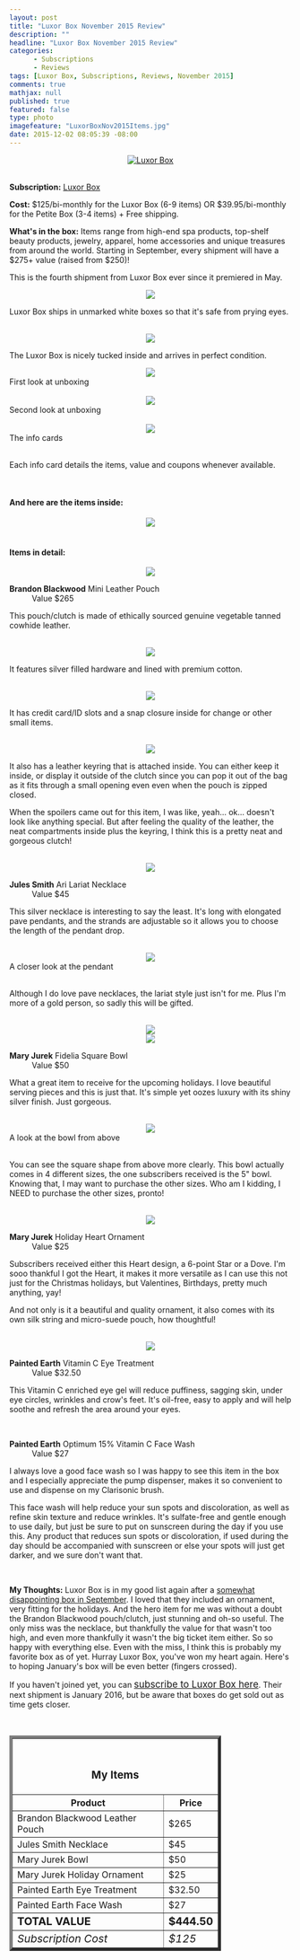 ```yaml
---
layout: post
title: "Luxor Box November 2015 Review"
description: ""
headline: "Luxor Box November 2015 Review"
categories: 
      - Subscriptions
      - Reviews
tags: [Luxor Box, Subscriptions, Reviews, November 2015]
comments: true
mathjax: null
published: true
featured: false
type: photo
imagefeature: "LuxorBoxNov2015Items.jpg"
date: 2015-12-02 08:05:39 -08:00
---
```


<center><a href="http://www.luxorbox.com/#!become-a-member/cjg9" target="_blank">
<img src="/images/LuxorBoxNov2015Box.jpg" border="0" style="border:none;max-width:100%;" alt="Luxor Box" />
</a></center>
<br>

<p><b>Subscription:</b> <a href="http://www.luxorbox.com/#!become-a-member/cjg9" target="_blank">Luxor Box</a></p>
<p><b>Cost:</b> $125/bi-monthly for the Luxor Box (6-9 items) OR $39.95/bi-monthly for the Petite Box (3-4 items) + Free shipping.</p>
<p><b>What's in the box:</b> Items range from high-end spa products, top-shelf beauty products, jewelry, apparel, home accessories and unique treasures from around the world. Starting in September, every shipment will have a $275+ value (raised from $250)!</p>

<p>This is the fourth shipment from Luxor Box ever since it premiered in May.</p>

<center><img src="/images/LuxorBoxNov2015Package.jpg"></center>
<p>Luxor Box ships in unmarked white boxes so that it's safe from prying eyes.</p>
<br>

<center><img src="/images/LuxorBoxNov2015OpenPackage.jpg"></center>
<p>The Luxor Box is nicely tucked inside and arrives in perfect condition.</p>

<center><img src="/images/LuxorBoxNov2015OpenBox.jpg"></center>
<figcaption>First look at unboxing</figcaption>
<br>

<center><img src="/images/LuxorBoxNov2015OpenBox2.jpg"></center>
<figcaption>Second look at unboxing</figcaption>
<br>

<center><img src="/images/LuxorBoxNov2015Info.jpg"></center>
<figcaption>The info cards</figcaption>
<br>

<p>Each info card details the items, value and coupons whenever available.</p>

<br>

<H4>And here are the items inside:</H4>
<center><img src="/images/LuxorBoxNov2015Items.jpg"></center>
<br>

<H4>Items in detail:</H4>

<center><img src="/images/LuxorBoxNov2015BrandonBlackwoodClutch.jpg"></center>

<DL>
<DT><b>Brandon Blackwood</b> Mini Leather Pouch</DT>
<DD>Value $265</DD>
</DL>

<p>This pouch/clutch is made of ethically sourced genuine vegetable tanned cowhide leather.</p>

<br>

<center><img src="/images/LuxorBoxNov2015BrandonBlackwoodClutch2.jpg"></center>

<p>It features silver filled hardware and lined with premium cotton.</p>

<br>

<center><img src="/images/LuxorBoxNov2015BrandonBlackwoodClutch3.jpg"></center>

<p>It has credit card/ID slots and a snap closure inside for change or other small items.</p>

<br>

<center><img src="/images/LuxorBoxNov2015BrandonBlackwoodClutch4.jpg"></center>

<p>It also has a leather keyring that is attached inside. You can either keep it inside, or display it outside of the clutch since you can pop it out of the bag as it fits through a small opening even even when the pouch is zipped closed.</p>

<p>When the spoilers came out for this item, I was like, yeah... ok... doesn't look like anything special. But after feeling the quality of the leather, the neat compartments inside plus the keyring, I think this is a pretty neat and gorgeous clutch!</p>

<br>

<center><img src="/images/LuxorBoxNov2015JulesSmithNecklace.jpg"></center>

<DL>
<DT><b>Jules Smith</b> Ari Lariat Necklace</DT>
<DD>Value $45</DD>
</DL>

<p>This silver necklace is interesting to say the least. It's long with elongated pave pendants, and the strands are adjustable so it allows you to choose the length of the pendant drop.</p>

<br>

<center><img src="/images/LuxorBoxNov2015JulesSmithNecklace2.jpg"></center>
<figcaption>A closer look at the pendant</figcaption>

<br>

<p>Although I do love pave necklaces, the lariat style just isn't for me. Plus I'm more of a gold person, so sadly this will be gifted.</p>

<br>

<center><img src="/images/LuxorBoxNov2015MaryJurekFideliaBowl.jpg"></center>
<center><img src="/images/LuxorBoxNov2015MaryJurekFideliaBowl2.jpg"></center>
<DL>
<DT><b>Mary Jurek</b> Fidelia Square Bowl</DT>
<DD>Value $50</DD>
</DL>

<p>What a great item to receive for the upcoming holidays. I love beautiful serving pieces and this is just that. It's simple yet oozes luxury with its shiny silver finish. Just gorgeous.</p>
<br>

<center><img src="/images/LuxorBoxNov2015MaryJurekFideliaBowl3.jpg"></center>
<figcaption>A look at the bowl from above</figcaption>

<br>

<p>You can see the square shape from above more clearly. This bowl actually comes in 4 different sizes, the one subscribers received is the 5" bowl. Knowing that, I may want to purchase the other sizes. Who am I kidding, I NEED to purchase the other sizes, pronto!</p>

<br>

<center><img src="/images/LuxorBoxNov2015MaryJurekHolidayHeart.jpg"></center>

<DL>
<DT><b>Mary Jurek</b> Holiday Heart Ornament</DT>
<DD>Value $25</DD>
</DL>

<p>Subscribers received either this Heart design, a 6-point Star or a Dove. I'm sooo thankful I got the Heart, it makes it more versatile as I can use this not just for the Christmas holidays, but Valentines, Birthdays, pretty much anything, yay!</p>

<p>And not only is it a beautiful and quality ornament, it also comes with its own silk string and micro-suede pouch, how thoughtful!</p>

<br>

<center><img src="/images/LuxorBoxNov2015PaintedEarth.jpg"></center>

<DL>
<DT><b>Painted Earth</b> Vitamin C Eye Treatment</DT>
<DD>Value $32.50</DD>
</DL>

<p>This Vitamin C enriched eye gel will reduce puffiness, sagging skin, under eye circles, wrinkles and crow's feet. It's oil-free, easy to apply and will help soothe and refresh the area around your eyes.</p>

<br>

<DL>
<DT><b>Painted Earth</b> Optimum 15% Vitamin C Face Wash</DT>
<DD>Value $27</DD>
</DL>

<p>I always love a good face wash so I was happy to see this item in the box and I especially appreciate the pump dispenser, makes it so convenient to use and dispense on my Clarisonic brush.</p>

<p>This face wash will help reduce your sun spots and discoloration, as well as refine skin texture and reduce wrinkles. It's sulfate-free and gentle enough to use daily, but just be sure to put on sunscreen during the day if you use this. Any product that reduces sun spots or discoloration, if used during the day should be accompanied with sunscreen or else your spots will just get darker, and we sure don't want that.</p>

<br>

<p><i class="icon-exclamation-sign"></i><b> My Thoughts:</b> Luxor Box is in my good list again after a <a href="http://whatsupmailbox.com/subscriptions/reviews/Luxor-Box-Subscription-September-2015-Review/" target="_blank">somewhat disappointing box in September</a>. I loved that they included an ornament, very fitting for the holidays. And the hero item for me was without a doubt the Brandon Blackwood pouch/clutch, just stunning and oh-so useful. The only miss was the necklace, but thankfully the value for that wasn't too high, and even more thankfully it wasn't the big ticket item either. So so happy with everything else. Even with the miss, I think this is probably my favorite box as of yet. Hurray Luxor Box, you've won my heart again. Here's to hoping January's box will be even better (fingers crossed).</p>

<p>If you haven't joined yet, you can <a href="http://www.luxorbox.com/#!become-a-member/cjg9" target="_blank"><big>subscribe to Luxor Box here</big></a>. Their next shipment is January 2016, but be aware that boxes do get sold out as time gets closer.</p>
<br>

<TABLE  BORDER="5" style="width:75%">
   <TR>
      <TH COLSPAN="2">
         <H3><BR><center>My Items</center></H3>
      </TH>
   </TR>
      <TH>Product</TH>
      <TH>Price</TH>
  <TR>
      <TD>Brandon Blackwood Leather Pouch</TD>
      <TD>$265</TD>
   </TR>
  <TR>
      <TD>Jules Smith Necklace</TD>
      <TD>$45</TD>
   </TR>
   <TR>
      <TD>Mary Jurek Bowl</TD>
      <TD>$50</TD>
   </TR>
    <TR>
      <TD>Mary Jurek Holiday Ornament</TD>
      <TD>$25</TD>
   </TR>
    <TR>
      <TD>Painted Earth Eye Treatment</TD>
      <TD>$32.50</TD>
   </TR>
    <TR>
      <TD>Painted Earth Face Wash</TD>
      <TD>$27</TD>
   </TR>
   <TR>
      <TD><b><big>TOTAL VALUE</big></b></TD>
      <TD><b><big>$444.50</big></b></TD>
   </TR>
   <TR>
      <TD><i><big>Subscription Cost</big></i></TD>
      <TD><i><big>$125</big></i></TD>
   </TR>
</TABLE>
